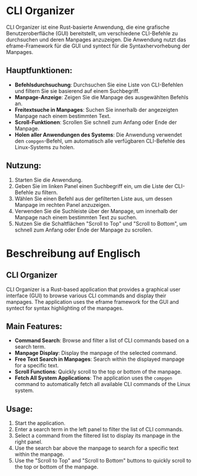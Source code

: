 # CLI Organizer

CLI Organizer ist eine Rust-basierte Anwendung, die eine grafische Benutzeroberfläche (GUI) bereitstellt, um verschiedene CLI-Befehle zu durchsuchen und deren Manpages anzuzeigen. Die Anwendung nutzt das eframe-Framework für die GUI und syntect für die Syntaxhervorhebung der Manpages.

## Hauptfunktionen:
- **Befehlsdurchsuchung**: Durchsuchen Sie eine Liste von CLI-Befehlen und filtern Sie sie basierend auf einem Suchbegriff.
- **Manpage-Anzeige**: Zeigen Sie die Manpage des ausgewählten Befehls an.
- **Freitextsuche in Manpages**: Suchen Sie innerhalb der angezeigten Manpage nach einem bestimmten Text.
- **Scroll-Funktionen**: Scrollen Sie schnell zum Anfang oder Ende der Manpage.
- **Holen aller Anwendungen des Systems**: Die Anwendung verwendet den `compgen`-Befehl, um automatisch alle verfügbaren CLI-Befehle des Linux-Systems zu holen.

## Nutzung:
1. Starten Sie die Anwendung.
2. Geben Sie im linken Panel einen Suchbegriff ein, um die Liste der CLI-Befehle zu filtern.
3. Wählen Sie einen Befehl aus der gefilterten Liste aus, um dessen Manpage im rechten Panel anzuzeigen.
4. Verwenden Sie die Suchleiste über der Manpage, um innerhalb der Manpage nach einem bestimmten Text zu suchen.
5. Nutzen Sie die Schaltflächen "Scroll to Top" und "Scroll to Bottom", um schnell zum Anfang oder Ende der Manpage zu scrollen.

# Beschreibung auf Englisch

## CLI Organizer

CLI Organizer is a Rust-based application that provides a graphical user interface (GUI) to browse various CLI commands and display their manpages. The application uses the eframe framework for the GUI and syntect for syntax highlighting of the manpages.

## Main Features:
- **Command Search**: Browse and filter a list of CLI commands based on a search term.
- **Manpage Display**: Display the manpage of the selected command.
- **Free Text Search in Manpages**: Search within the displayed manpage for a specific text.
- **Scroll Functions**: Quickly scroll to the top or bottom of the manpage.
- **Fetch All System Applications**: The application uses the `compgen` command to automatically fetch all available CLI commands of the Linux system.

## Usage:
1. Start the application.
2. Enter a search term in the left panel to filter the list of CLI commands.
3. Select a command from the filtered list to display its manpage in the right panel.
4. Use the search bar above the manpage to search for a specific text within the manpage.
5. Use the "Scroll to Top" and "Scroll to Bottom" buttons to quickly scroll to the top or bottom of the manpage.